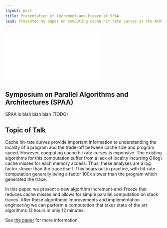 ```yaml
---
layout: post
title: Presentation of Increment-and-Freeze at SPAA
lead: Presented my paper on computing cache hit rate curves at the ACM Symposium on Parallel Algorithms and Architectures.
---
```


[![](/assets/files/IAFSPAA'23.pdf)](/assets/files/IAFSPAA'23.pdf)

## Symposium on Parallel Algorithms and Architectures (SPAA)
SPAA is blah blah blah (TODO)

## Topic of Talk
Cache hit-rate curves provide important information to understanding the locality of a program and the trade-off between cache size and program speed. However, computing cache hit rate curves is expensive. The existing algorithms for this computation suffer from a lack of locality incurring O(log) cache misses for each memory access. Thus, these analyses are a log factor slower than the trace itself. This bears out in practice, with hit-rate computation generally being a factor 100x slower than the program which generated the trace.

In this paper, we present a new algorithm Increment-and-Freeze that reduces cache misses and allows for simple parallel computation on stack traces. After these algorithmic improvements and implementation engineering we can perform a computation that takes state of the art algorithms 13 hours in only 12 minutes.

See [the paper](/assets/papers/2023_Increment_and_Freeze.pdf) for more information.

